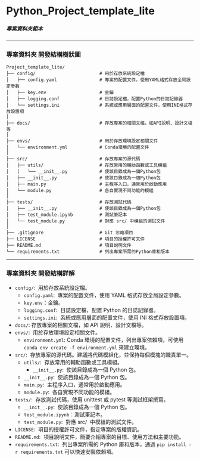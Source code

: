 # Python_Project_template_lite

##### 專案資料夾範本

---

### 專案資料夾 開發結構樹狀圖

```
Project_template_lite/
├── config/                        # 用於存放系統設定檔
│   ├── config.yaml                # 專案的配置文件，使用YAML格式存放全局設定參數
│   ├── key.env                    # 金鑰
│   ├── logging.conf               # 日誌設定檔，配置Python的日誌記錄器
│   └── settings.ini               # 系統或應用層面的配置文件，使用INI格式存放設置項
│
├── docs/                          # 存放專案的相關文檔，如API說明、設計文檔等
│
├── envs/                          # 用於存放環境設定相關文件
│   └── environment.yml            # Conda環境的配置文件
│
├── src/                           # 存放專案的源代碼
│   ├── utils/                     # 存放常用的輔助函數或工具模組
│   │   └── __init__.py            # 使該目錄成為一個Python包
│   ├── __init__.py                # 使該目錄成為一個Python包
│   ├── main.py                    # 主程序入口，通常用於啟動應用
│   └── module.py                  # 各自實現不同功能的模組
│
├── tests/                         # 存放測試代碼
│   ├── __init__.py                # 使該目錄成為一個Python包
│   ├── test_module.ipynb          # 測試筆記本
│   └── test_module.py             # 對應 src/ 中模組的測試文件
│
├── .gitignore                     # Git 忽略項目
├── LICENSE                        # 項目的授權許可文件
├── README.md                      # 項目說明文件
└── requirements.txt               # 列出專案所需的Python庫和版本
```

---

### 專案資料夾 開發結構詳解

- `config/`:  用於存放系統設定檔。
  - `config.yaml`:  專案的配置文件，使用 YAML 格式存放全局設定參數。
  - `key.env`：金鑰。
  - `logging.conf`:  日誌設定檔，配置 Python 的日誌記錄器。
  - `settings.ini`:  系統或應用層面的配置文件，使用 INI 格式存放設置項。
- `docs/`: 存放專案的相關文檔，如 API 說明、設計文檔等。
- `envs/`:  用於存放環境設定相關文件。
  - `environment.yml`: Conda 環境的配置文件，列出專案依賴項，可使用 `conda env create -f environment.yml` 來建立環境。
- `src/`:  存放專案的源代碼。建議將代碼模組化，並保持每個模塊的職責單一。
  - `utils/`:  存放常用的輔助函數或工具模組。
    - `__init__.py`:  使該目錄成為一個 Python 包。
  - `__init__.py`:  使該目錄成為一個 Python 包。
  - `main.py`:  主程序入口，通常用於啟動應用。
  - `module.py`:  各自實現不同功能的模組。
- `tests/`:  存放測試代碼，使用 unittest 或 pytest 等測試框架撰寫。
  - `__init__.py`:  使該目錄成為一個 Python 包。
  - `test_module.ipynb`：測試筆記本。
  - `test_module.py`:  對應 src/  中模組的測試文件。
- `LICENSE`:  項目的授權許可文件，指定專案的版權資訊。
- `README.md`:  項目說明文件，簡要介紹專案的目標、使用方法和主要功能。
- `requirements.txt`:  列出專案所需的 Python 庫和版本，通過 `pip install -r requirements.txt` 可以快速安裝依賴項。
